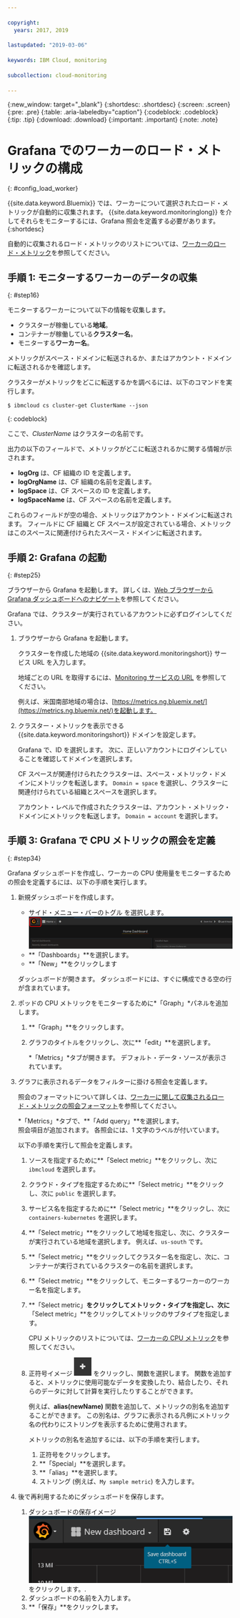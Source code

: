 ```yaml
---

copyright:
  years: 2017, 2019

lastupdated: "2019-03-06"

keywords: IBM Cloud, monitoring

subcollection: cloud-monitoring

---
```


{:new_window: target="_blank"}
{:shortdesc: .shortdesc}
{:screen: .screen}
{:pre: .pre}
{:table: .aria-labeledby="caption"}
{:codeblock: .codeblock}
{:tip: .tip}
{:download: .download}
{:important: .important}
{:note: .note}



# Grafana でのワーカーのロード・メトリックの構成
{: #config_load_worker}

{{site.data.keyword.Bluemix}} では、ワーカーについて選択されたロード・メトリックが自動的に収集されます。 {{site.data.keyword.monitoringlong}} を介してそれらをモニターするには、Grafana 照会を定義する必要があります。 
{:shortdesc}

自動的に収集されるロード・メトリックのリストについては、[ワーカーのロード・メトリック](/docs/services/cloud-monitoring/containers?topic=cloud-monitoring-monitoring_bmx_containers_ov#load_metrics_workers)を参照してください。


## 手順 1: モニターするワーカーのデータの収集
{: #step16}

モニターするワーカーについて以下の情報を収集します。

* クラスターが稼働している**地域**。
* コンテナーが稼働している**クラスター名**。 
* モニターする**ワーカー名**。 

メトリックがスペース・ドメインに転送されるか、またはアカウント・ドメインに転送されるかを確認します。

クラスターがメトリックをどこに転送するかを調べるには、以下のコマンドを実行します。

```
$ ibmcloud cs cluster-get ClusterName --json
```
{: codeblock}

ここで、*ClusterName* はクラスターの名前です。

出力の以下のフィールドで、メトリックがどこに転送されるかに関する情報が示されます。

* **logOrg** は、CF 組織の ID を定義します。
* **logOrgName** は、CF 組織の名前を定義します。
* **logSpace** は、CF スペースの ID を定義します。
* **logSpaceName** は、CF スペースの名前を定義します。

これらのフィールドが空の場合、メトリックはアカウント・ドメインに転送されます。
フィールドに CF 組織と CF スペースが設定されている場合、メトリックはこのスペースに関連付けられたスペース・ドメインに転送されます。

## 手順 2: Grafana の起動
{: #step25}

ブラウザーから Grafana を起動します。 詳しくは、[Web ブラウザーから Grafana ダッシュボードへのナビゲート](/docs/services/cloud-monitoring/grafana?topic=cloud-monitoring-navigating_grafana#launch_grafana_from_browser)を参照してください。

Grafana では、クラスターが実行されているアカウントに必ずログインしてください。 

1. ブラウザーから Grafana を起動します。 

    クラスターを作成した地域の {{site.data.keyword.monitoringshort}} サービス URL を入力します。 
    
    地域ごとの URL を取得するには、[Monitoring サービスの URL](/docs/services/cloud-monitoring?topic=cloud-monitoring-monitoring_ov#region) を参照してください。

    例えば、米国南部地域の場合は、[https://metrics.ng.bluemix.net/](https://metrics.ng.bluemix.net/)を起動します。

2. クラスター・メトリックを表示できる {{site.data.keyword.monitoringshort}} ドメインを設定します。

    Grafana で、ID を選択します。 次に、正しいアカウントにログインしていることを確認してドメインを選択します。

    CF スペースが関連付けられたクラスターは、スペース・メトリック・ドメインにメトリックを転送します。 `Domain = space` を選択し、クラスターに関連付けられている組織とスペースを選択します。

    アカウント・レベルで作成されたクラスターは、アカウント・メトリック・ドメインにメトリックを転送します。 `Domain = account` を選択します。



## 手順 3: Grafana で CPU メトリックの照会を定義
{: #step34}

Grafana ダッシュボードを作成し、ワーカーの CPU 使用量をモニターするための照会を定義するには、以下の手順を実行します。

1. 新規ダッシュボードを作成します。

    * サイド・メニュー・バーのトグル を選択します。![Grafana サイド・メニュー・バー](images/grafana_settings.gif "Grafana サイド・メニュー・バー")
    * **「Dashboards」**を選択します。
    * **「New」**をクリックします

    ダッシュボードが開きます。 ダッシュボードには、すぐに構成できる空の行が含まれています。

2. ポッドの CPU メトリックをモニターするために*「Graph」*パネルを追加します。

    1. **「Graph」**をクリックします。

    2. グラフのタイトルをクリックし、次に**「edit」**を選択します。

        *「Metrics」*タブが開きます。 デフォルト・データ・ソースが表示されています。

3. グラフに表示されるデータをフィルターに掛ける照会を定義します。 

    照会のフォーマットについて詳しくは、[ワーカーに関して収集されるロード・メトリックの照会フォーマット](/docs/services/cloud-monitoring/reference?topic=cloud-monitoring-metrics_format_containers#load_workers)を参照してください。

    *「Metrics」*タブで、**「Add query」**を選択します。 <br>照会項目が追加されます。 各照会には、1 文字のラベルが付いています。
	
	以下の手順を実行して照会を定義します。

    1. ソースを指定するために**「Select metric」**をクリックし、次に `ibmcloud` を選択します。
    
    2. クラウド・タイプを指定するために**「Select metric」**をクリックし、次に `public` を選択します。
    
    3. サービス名を指定するために**「Select metric」**をクリックし、次に `containers-kubernetes` を選択します。
	
    4. **「Select metric」**をクリックして地域を指定し、次に、クラスターが実行されている地域を選択します。 例えば、`us-south` です。
    
    5. **「Select metric」**をクリックしてクラスター名を指定し、次に、コンテナーが実行されているクラスターの名前を選択します。
		
	6. **「Select metric」**をクリックして、モニターするワーカーのワーカー名を指定します。
	
	7. **「Select metric」**をクリックしてメトリック・タイプを指定し、次に**「Select metric」**をクリックしてメトリックのサブタイプを指定します。
	
	    CPU メトリックのリストについては、[ワーカーの CPU メトリック](/docs/services/cloud-monitoring/containers?topic=cloud-monitoring-monitoring_bmx_containers_ov#load_metrics_workers)を参照してください。
	
	10. 正符号イメージ ![追加アイコン](images/grafana_plus_image.gif "正符号イメージ") をクリックし、関数を選択します。 関数を追加すると、メトリックに使用可能なデータを変換したり、結合したり、それらのデータに対して計算を実行したりすることができます。

        例えば、**alias(newName)** 関数を追加して、メトリックの別名を追加することができます。 この別名は、グラフに表示される凡例にメトリック名の代わりにストリングを表示するために使用されます。

        メトリックの別名を追加するには、以下の手順を実行します。

        1. 正符号をクリックします。
        2. **「Special」**を選択します。
        3. **「alias」**を選択します。
        4. ストリング (例えば、`My sample metric`) を入力します。

4. 後で再利用するためにダッシュボードを保存します。

    1. ダッシュボードの保存イメージ ![ダッシュボードの保存イメージ](images/grafana_save_dashboard.gif "ダッシュボードの保存イメージ") をクリックします。.
    2. ダッシュボードの名前を入力します。
    3. **「保存」**をクリックします。

